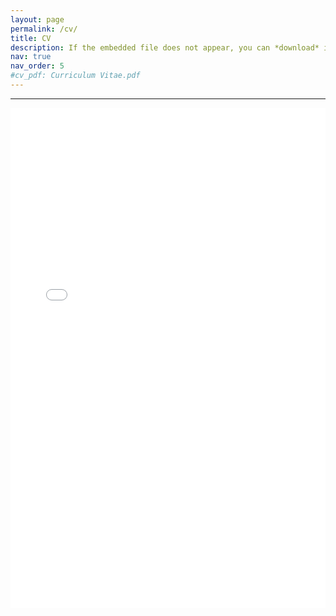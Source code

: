 ```yaml
---
layout: page
permalink: /cv/
title: CV
description: If the embedded file does not appear, you can *download* it <a href='/assets/pdf/Curriculum Vitae.pdf'><mark>here</mark></a> for viewing.
nav: true
nav_order: 5
#cv_pdf: Curriculum Vitae.pdf
---
```

<hr>

<center>
<object data="/assets/pdf/Curriculum Vitae.pdf#view=FitH&pagemode=none" width="100%" height="800px" type="application/pdf">
    <embed src="/assets/pdf/Curriculum Vitae.pdf#view=FitH&pagemode=none" width="100%" height="800px" type="application/pdf" />
</object>
</center>
